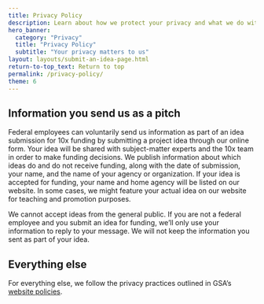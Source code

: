 ```yaml
---
title: Privacy Policy
description: Learn about how we protect your privacy and what we do with your idea submissions.
hero_banner:
  category: "Privacy"
  title: "Privacy Policy"
  subtitle: "Your privacy matters to us"
layout: layouts/submit-an-idea-page.html
return-to-top_text: Return to top
permalink: /privacy-policy/
theme: 6
---
```


## Information you send us as a pitch
Federal employees can voluntarily send us information as part of an idea submission for 10x funding by submitting a project idea through our online form. Your idea will be shared with subject-matter experts and the 10x team in order to make funding decisions. We publish information about which ideas do and do not receive funding, along with the date of submission, your name, and the name of your agency or organization. If your idea is accepted for funding, your name and home agency will be listed on our website. In some cases, we might feature your actual idea on our website for teaching and promotion purposes.

We cannot accept ideas from the general public. If you are not a federal employee and you submit an idea for funding, we’ll only use your information to reply to your message. We will not keep the information you sent as part of your idea.

## Everything else
For everything else, we follow the privacy practices outlined in GSA’s [website policies](https://www.gsa.gov/website-information/website-policies#privacy).
